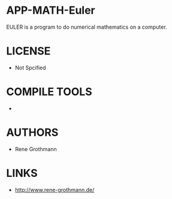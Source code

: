 APP-MATH-Euler
==============

EULER is a program to do numerical mathematics on a computer.

LICENSE
===============
* Not Spcified

COMPILE TOOLS
===============
* 

AUTHORS
===============
* Rene Grothmann

LINKS
===============
* http://www.rene-grothmann.de/
